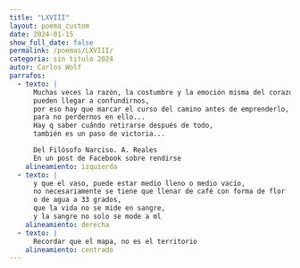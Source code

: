 ```yaml
---
title: "LXVIII"
layout: poema_custom
date: 2024-01-15
show_full_date: false
permalink: /poemas/LXVIII/
categoria: sin titulo 2024
autor: Carlos Wolf
parrafos:
  - texto: |
      Muchas veces la razón, la costumbre y la emoción misma del corazón,
      pueden llegar a confundirnos,
      por eso hay que marcar el curso del camino antes de emprenderlo,
      para no perdernos en ello...
      Hay q saber cuándo retirarse después de todo,
      también es un paso de victoria...

      Del Filósofo Narciso. A. Reales
      En un post de Facebook sobre rendirse
    alineamiento: izquierda
  - texto: |
      y que el vaso, puede estar medio lleno o medio vacío,
      no necesariamente se tiene que llenar de café con forma de flor
      o de agua a 33 grados,
      que la vida no se mide en sangre,
      y la sangre no solo se mode a ml
    alineamiento: derecha
  - texto: |
      Recordar que el mapa, no es el territorio
    alineamiento: centrado
---
```

